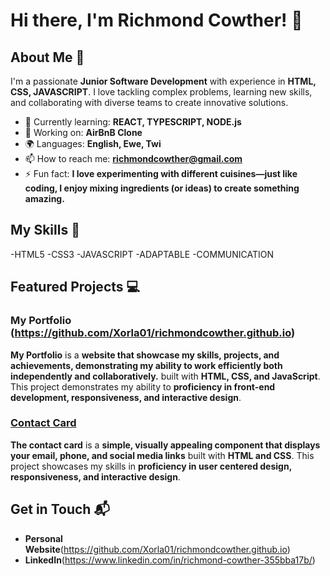 # Hi there, I'm Richmond Cowther! 👋

## About Me 🚀
I'm a passionate **Junior Software Development** with experience in **HTML, CSS, JAVASCRIPT**. I love tackling complex problems, learning new skills, and collaborating with diverse teams to create innovative solutions.

- 🌱 Currently learning: **REACT, TYPESCRIPT, NODE.js**
- 🔭 Working on: **AirBnB Clone**
- 🌍 Languages: **English, Ewe, Twi**
- 📫 How to reach me: **richmondcowther@gmail.com**
- ⚡ Fun fact: **I love experimenting with different cuisines—just like coding, I enjoy mixing ingredients (or ideas) to create something amazing.**

## My Skills 🧠
-HTML5
-CSS3
-JAVASCRIPT
-ADAPTABLE
-COMMUNICATION

## Featured Projects 💻
### My Portfolio (https://github.com/Xorla01/richmondcowther.github.io)
**My Portfolio** is a **website that showcase my skills, projects, and achievements, demonstrating my ability to work efficiently both independently and collaboratively.** built with **HTML, CSS, and JavaScript**. This project demonstrates my ability to **proficiency in front-end development, responsiveness, and interactive design**.

### [Contact Card](project_2_link)
**The contact card** is a **simple, visually appealing component that displays your email, phone, and social media links** built with **HTML and CSS**. This project showcases my skills in **proficiency in user centered design, responsiveness, and interactive design**.

## Get in Touch 📬
- **Personal Website**(https://github.com/Xorla01/richmondcowther.github.io)
- **LinkedIn**(https://www.linkedin.com/in/richmond-cowther-355bba17b/)



